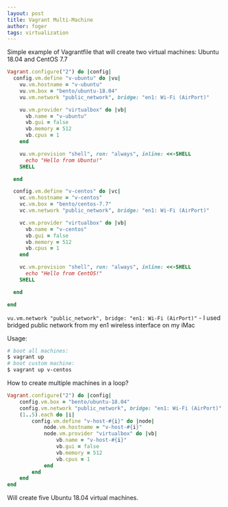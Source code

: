 ```yaml
---
layout: post
title: Vagrant Multi-Machine
author: foger
tags: virtualization
---
```


Simple example of Vagrantfile that will create two virtual machines: Ubuntu 18.04 and CentOS 7.7

```ruby
Vagrant.configure("2") do |config|
  config.vm.define "v-ubuntu" do |vu|
    vu.vm.hostname = "v-ubuntu"
    vu.vm.box = "bento/ubuntu-18.04"
    vu.vm.network "public_network", bridge: "en1: Wi-Fi (AirPort)"

    vu.vm.provider "virtualbox" do |vb|
      vb.name = "v-ubuntu"
      vb.gui = false
      vb.memory = 512
      vb.cpus = 1
    end

    vu.vm.provision "shell", run: "always", inline: <<-SHELL
      echo "Hello from Ubuntu!"
    SHELL

  end

  config.vm.define "v-centos" do |vc|
    vc.vm.hostname = "v-centos"
    vc.vm.box = "bento/centos-7.7"
    vc.vm.network "public_network", bridge: "en1: Wi-Fi (AirPort)"

    vc.vm.provider "virtualbox" do |vb|
      vb.name = "v-centos"
      vb.gui = false
      vb.memory = 512
      vb.cpus = 1
    end

    vc.vm.provision "shell", run: "always", inline: <<-SHELL
      echo "Hello from CentOS!"
    SHELL

  end

end
```

```vu.vm.network "public_network", bridge: "en1: Wi-Fi (AirPort)"``` - I used bridged public network from my en1 wireless interface on my iMac

Usage:

```bash
# boot all machines:
$ vagrant up
# boot custom machine:
$ vagrant up v-centos
```

How to create multiple machines in a loop?

```ruby
Vagrant.configure("2") do |config|
    config.vm.box = "bento/ubuntu-18.04"
    config.vm.network "public_network", bridge: "en1: Wi-Fi (AirPort)"
    (1..5).each do |i|
        config.vm.define "v-host-#{i}" do |node|
            node.vm.hostname = "v-host-#{i}"
            node.vm.provider "virtualbox" do |vb|
                vb.name = "v-host-#{i}"
                vb.gui = false
                vb.memory = 512
                vb.cpus = 1
            end
        end
    end
end
```

Will create five Ubuntu 18.04 virtual machines.

